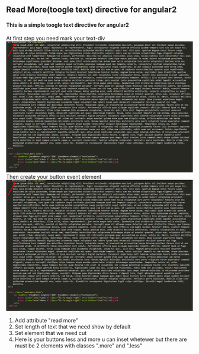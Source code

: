## Read More(toogle text) directive for angular2

<h4>This is a simple toogle text directive for angular2</h4>

At first step you need mark your text-div
<img src="assets/1.png" alt=""><br>
Then create your button event element
<img src="assets/1.png" alt="">

1. Add attribute "read more"
2. Set length of text that we need show by default
3. Set element that we need cut
4. Here is your buttons less and more u can inset whetewer but there are must be 2 elements with classes ".more" and ".less"